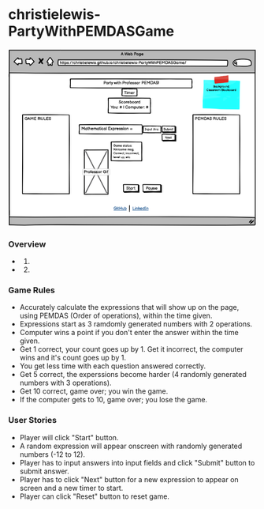 # christielewis-PartyWithPEMDASGame

![Proj1Wireframe](PEMDASParty.png)

### Overview
* 1.
* 2.

### Game Rules
* Accurately calculate the expressions that will show up on the page, using PEMDAS (Order of operations), within the time given.
* Expressions start as 3 ramdomly generated numbers with 2 operations.
* Computer wins a point if you don't enter the answer within the time given.
* Get 1 correct, your count goes up by 1. Get it incorrect, the computer wins and it's count goes up by 1.
* You get less time with each question answered correctly.
* Get 5 correct, the experssions become harder (4 randomly generated numbers with 3 operations).
* Get 10 correct, game over; you win the game.
* If the computer gets to 10, game over; you lose the game.

### User Stories
* Player will click "Start" button.
* A random expression will appear onscreen with randomly generated numbers (-12 to 12).
* Player has to input answers into input fields and click "Submit" button to submit answer.
* Player has to click "Next" button for a new expression to appear on screen and a new timer to start.
* Player can click "Reset" button to reset game.